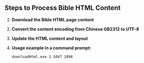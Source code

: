 ## Steps to Process Bible HTML Content

1. **Download the Bible HTML page content**
2. **Convert the content encoding from Chinese GB2312 to UTF-8**
3. **Update the HTML content and layout**
4. **Usage example in a command prompt:**

   ```bash
   downloadHtml.exe 1 1047 1096
